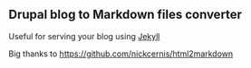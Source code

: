 ## Drupal blog to Markdown files converter

Useful for serving your blog using [Jekyll](http://jekyllrb.com/)

Big thanks to https://github.com/nickcernis/html2markdown

